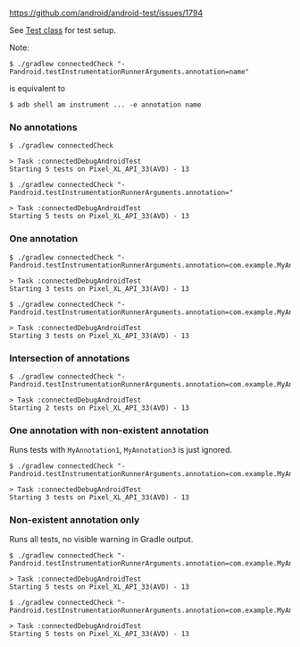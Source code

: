 https://github.com/android/android-test/issues/1794

See [Test class](src/androidTest/java/com/example/AnnotationFilterTest.java) for test setup.

Note:
```shell
$ ./gradlew connectedCheck "-Pandroid.testInstrumentationRunnerArguments.annotation=name"
```
is equivalent to
```shell
$ adb shell am instrument ... -e annotation name
```

### No annotations
```shell
$ ./gradlew connectedCheck

> Task :connectedDebugAndroidTest
Starting 5 tests on Pixel_XL_API_33(AVD) - 13
```

```shell
$ ./gradlew connectedCheck "-Pandroid.testInstrumentationRunnerArguments.annotation="

> Task :connectedDebugAndroidTest
Starting 5 tests on Pixel_XL_API_33(AVD) - 13
```

### One annotation
```shell
$ ./gradlew connectedCheck "-Pandroid.testInstrumentationRunnerArguments.annotation=com.example.MyAnnotation1"

> Task :connectedDebugAndroidTest
Starting 3 tests on Pixel_XL_API_33(AVD) - 13
```

```shell
$ ./gradlew connectedCheck "-Pandroid.testInstrumentationRunnerArguments.annotation=com.example.MyAnnotation2"

> Task :connectedDebugAndroidTest
Starting 3 tests on Pixel_XL_API_33(AVD) - 13
```

### Intersection of annotations
```shell
$ ./gradlew connectedCheck "-Pandroid.testInstrumentationRunnerArguments.annotation=com.example.MyAnnotation1,com.example.MyAnnotation2"

> Task :connectedDebugAndroidTest
Starting 2 tests on Pixel_XL_API_33(AVD) - 13
```

### One annotation with non-existent annotation
Runs tests with `MyAnnotation1`, `MyAnnotation3` is just ignored.
```shell
$ ./gradlew connectedCheck "-Pandroid.testInstrumentationRunnerArguments.annotation=com.example.MyAnnotation1,com.example.MyAnnotation3"

> Task :connectedDebugAndroidTest
Starting 3 tests on Pixel_XL_API_33(AVD) - 13
```

### Non-existent annotation only
Runs all tests, no visible warning in Gradle output.

```shell
$ ./gradlew connectedCheck "-Pandroid.testInstrumentationRunnerArguments.annotation=com.example.MyAnnotation3"

> Task :connectedDebugAndroidTest
Starting 5 tests on Pixel_XL_API_33(AVD) - 13
```

```shell
$ ./gradlew connectedCheck "-Pandroid.testInstrumentationRunnerArguments.annotation=com.example.MyAnnotation3,com.example.MyAnnotation4"

> Task :connectedDebugAndroidTest
Starting 5 tests on Pixel_XL_API_33(AVD) - 13
```
